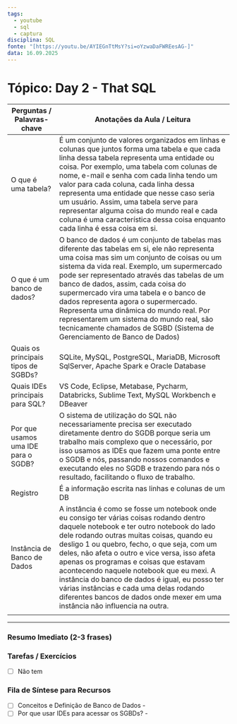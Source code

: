 ```yaml
---
tags:
  - youtube
  - sql
  - captura
disciplina: SQL
fonte: "[https://youtu.be/AYIEGnTtMsY?si=oYzwaDaFWREesAG-]"
data: 16.09.2025
---
```


# Tópico: Day 2 - That SQL

| Perguntas / Palavras-chave          | Anotações da Aula / Leitura                                                                                                                                                                                                                                                                                                                                                                                                                                                                                                                            |
| ----------------------------------- | ------------------------------------------------------------------------------------------------------------------------------------------------------------------------------------------------------------------------------------------------------------------------------------------------------------------------------------------------------------------------------------------------------------------------------------------------------------------------------------------------------------------------------------------------------ |
| O que é uma tabela?                 | É um conjunto de valores organizados em linhas e colunas que juntos forma uma tabela e que cada linha dessa tabela representa uma entidade ou coisa. Por exemplo, uma tabela com colunas de nome, e-mail e senha com cada linha tendo um valor para cada coluna, cada linha dessa representa uma entidade que nesse caso seria um usuário. Assim, uma tabela serve para representar alguma coisa do mundo real e cada coluna é uma característica dessa coisa enquanto cada linha é essa coisa em si.                                                  |
| O que é um banco de dados?          | O banco de dados é um conjunto de tabelas mas diferente das tabelas em si, ele não representa uma coisa mas sim um conjunto de coisas ou um sistema da vida real. Exemplo, um supermercado pode ser representado através das tabelas de um banco de dados, assim, cada coisa do supermercado vira uma tabela e o banco de dados representa agora o supermercado. Representa uma dinâmica do mundo real. Por representarem um sistema do mundo real, são tecnicamente chamados de SGBD (Sistema de Gerenciamento de Banco de Dados)                     |
| Quais os principais tipos de SGBDs? | SQLite, MySQL, PostgreSQL, MariaDB, Microsoft SqlServer, Apache Spark e Oracle Database                                                                                                                                                                                                                                                                                                                                                                                                                                                                |
| Quais IDEs principais para SQL?     | VS Code, Eclipse, Metabase, Pycharm, Databricks, Sublime Text, MySQL Workbench e DBeaver                                                                                                                                                                                                                                                                                                                                                                                                                                                               |
| Por que usamos uma IDE para o SGDB? | O sistema de utilização do SQL não necessariamente precisa ser executado diretamente dentro do SGDB porque seria um trabalho mais complexo que o necessário, por isso usamos as IDEs que fazem uma ponte entre o SGDB e nós, passando nossos comandos e executando eles no SGDB e trazendo para nós o resultado, facilitando o fluxo de trabalho.                                                                                                                                                                                                      |
| Registro                            | É a informação escrita nas linhas e colunas de um DB                                                                                                                                                                                                                                                                                                                                                                                                                                                                                                   |
| Instância de Banco de Dados         | A instância é como se fosse um notebook onde eu consigo ter várias coisas rodando dentro daquele notebook e ter outro notebook do lado dele rodando outras muitas coisas, quando eu desligo 1 ou quebro, fecho, o que seja, com um deles, não afeta o outro e vice versa, isso afeta apenas os programas e coisas que estavam acontecendo naquele notebook que eu mexi. A instância do banco de dados é igual, eu posso ter várias instâncias e cada uma delas rodando diferentes bancos de dados onde mexer em uma instância não influencia na outra. |
|                                     |                                                                                                                                                                                                                                                                                                                                                                                                                                                                                                                                                        |

---
### Resumo Imediato (2-3 frases)

### Tarefas / Exercícios
- [ ] Não tem
### Fila de Síntese para Recursos
- [ ] Conceitos e Definição de Banco de Dados -
- [ ] Por que usar IDEs para acessar os SGBDs? -